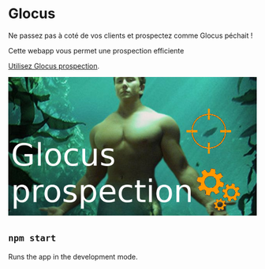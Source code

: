 # Glocus

Ne passez pas à coté de vos clients et prospectez comme Glocus péchait !

Cette webapp vous permet une prospection efficiente

[Utilisez Glocus prospection](https://glocus.netlify.app).

![Glocus prospection](./public/glocus.png)

## `npm start`

Runs the app in the development mode.
